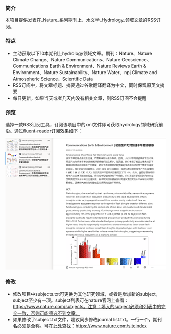 ### 简介

本项目提供发表在_Nature_系列期刊上、水文学_Hydrology_领域文章的RSS订阅。

### 特点

- 主动获取以下10本期刊上hydrology领域文章。期刊：Nature、Nature Climate Change、Nature Communications、Nature Geoscience、Communications Earth & Environment、Nature Reviews Earth & Environment、Nature Sustainability、Nature Water、npj Climate and Atmospheric Science、Scientific Data
- RSS订阅中，将文章标题、摘要通过谷歌翻译翻译为中文，同时保留原英文摘要
- 每日更新，如果当天或者几天内没有相关文章，则RSS订阅不会提醒

### 预览

选择一款RSS订阅工具，订阅该项目中的xml文件即可获取hydrology领域研究前沿。通过[fluent-reader](https://github.com/yang991178/fluent-reader)订阅效果如下：

![](./pic/demo.png)



### 修改

- 修改项目中subjects.txt可更换为其他研究领域，或者是增加新的subject，subject至少有一项。subject列表可在nature官网上查看：https://www.nature.com/subjects。注意：填入的subject必须和列表中的完全一致，否则可能筛选不到文章。
- 如果修改了subject.txt文件，建议同步修改journal list.txt。一行一个，期刊名必须是全称。可在此处查找：https://www.nature.com/siteindex